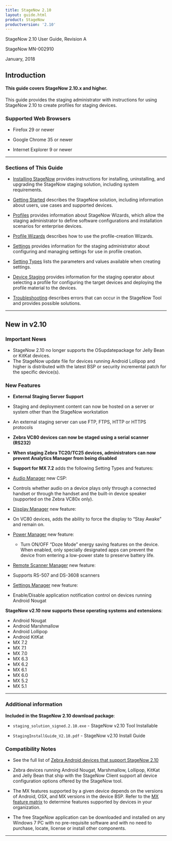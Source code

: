 ```yaml
---
title: StageNow 2.10
layout: guide.html
product: StageNow
productversion: '2.10'
---
```


StageNow 2.10 User Guide, Revision A

StageNow MN-002910 

January, 2018

## Introduction

#### This guide covers StageNow 2.10.x and higher. 

This guide provides the staging administrator with instructions for using StageNow 2.10 to create profiles for staging devices.

### Supported Web Browsers

* Firefox 29 or newer

* Google Chrome 35 or newer 

* Internet Explorer 9 or newer

-----

### Sections of This Guide

* [Installing StageNow](../installing) provides instructions for installing, uninstalling, and upgrading the StageNow staging solution, including system requirements.

* [Getting Started](../gettingstarted) describes the StageNow solution, including information about users, use cases and supported devices.

* [Profiles](../stagingprofiles) provides information about StageNow Wizards, which allow the staging administrator to define software configurations and installation scenarios for enterprise devices.

* [Profile Wizards](../ProfileWizards) describes how to use the profile-creation Wizards.

* [Settings](../settingconfig) provides information for the staging administrator about configuring and managing settings for use in profile creation.

* [Setting Types](../settingtypes) lists the parameters and values available when creating settings.

* [Device Staging](../stageclient) provides information for the staging operator about selecting a profile for configuring the target devices and deploying the profile material to the devices.

* [Troubleshooting](../troubleshooting) describes errors that can occur in the StageNow Tool and provides possible solutions.

-----

## New in v2.10

### Important News 

* StageNow 2.10 no longer supports the OSupdatepackage for Jelly Bean or KitKat devices.
* The StageNow update file for devices running Android Lollipop and higher is distributed with the latest BSP or security incremental patch for the specific device(s). 

### New Features

* **External Staging Server Support**
 * Staging and deployment content can now be hosted on a server or system other than the StageNow workstation
 * An external staging server can use FTP, FTPS, HTTP or HTTPS protocols 

* **Zebra VC80 devices can now be staged using a serial scanner (RS232)**

* **When staging Zebra TC20/TC25 devices, administrators can now prevent Analytics Manager from being disabled**

* **Support for MX 7.2** adds the following Setting Types and features:

* [Audio Manager](../mx/audio) new CSP:
 * Controls whether audio on a device plays only through a connected handset or through the handset and the built-in device speaker (supported on the Zebra VC80x only).
* [Display Manager](../mx/displaymgr) new feature:
 * On VC80 devices, adds the ability to force the display to “Stay Awake” and remain on.
* [Power Manager](../mx/powermgr) new feature:
	* Turn ON/OFF “Doze Mode” energy saving features on the device. When enabled, only specially designated apps can prevent the device from entering a low-power state to preserve battery life. 
* [Remote Scanner Manager](../mx/remotescannermgr) new feature:
 * Supports RS-507 and DS-3608 scanners
* [Settings Manager](../mx/settingsmgr) new feature:
 * Enable/Disable application notification control on devices running Android Nougat

**StageNow v2.10 now supports these operating systems and extensions**: 

* Android Nougat
* Android Marshmallow
* Android Lollipop
* Android KitKat
* MX 7.2
* MX 7.1
* MX 7.0
* MX 6.3
* MX 6.2
* MX 6.1
* MX 6.0
* MX 5.2
* MX 5.1

-----

### Additional information

**Included in the StageNow 2.10 download package**: 

* `staging_solution_signed.2.10.exe` - StageNow v2.10 Tool Installable 

* `StagingInstallGuide_V2.10.pdf` - StageNow v2.10 Install Guide 

### Compatibility Notes
 
* See the full list of [Zebra Android devices that support StageNow 2.10](http://techdocs.zebra.com/stagenow/2-10/gettingstarted/)

* Zebra devices running Android Nougat, Marshmallow, Lollipop, KitKat and Jelly Bean that ship with the StageNow Client support all device configuration options offered by the StageNow tool.

* The MX features supported by a given device depends on the versions of Android, OSX, and MX versions in the device BSP. Refer to the [MX feature matrix](http://techdocs.zebra.com/mx/compatibility/) to determine features supported by devices in your organization.    
 
* The free StageNow application can be downloaded and installed on any Windows 7 PC with no pre-requisite software and with no need to purchase, locate, license or install other components. 

-----

